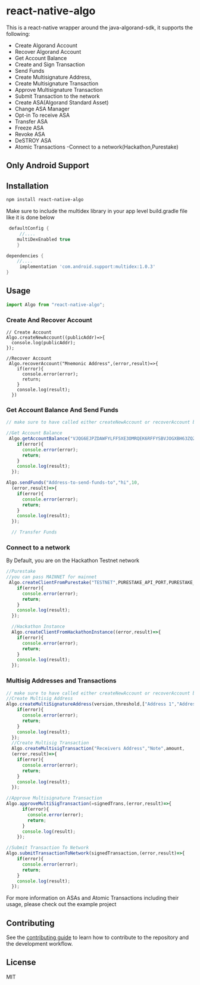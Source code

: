 # react-native-algo

This is a react-native wrapper around the java-algorand-sdk, it supports the following:
- Create Algorand Account
- Recover Algorand Account
- Get Account Balance
- Create and Sign Transaction
- Send Funds
- Create Multisignature Address,
- Create Multisignature Transaction
- Approve Multisignature Transaction
- Submit Transaction to the network
- Create ASA(Algorand Standard Asset)
- Change ASA Manager
- Opt-in To receive ASA
- Transfer ASA
- Freeze ASA
- Revoke ASA
- DeSTROY ASA
- Atomic Transactions
-Connect to a network(Hackathon,Purestake)


## Only Android Support

## Installation

```sh
npm install react-native-algo
```
Make sure to include the multidex library in your app level build.gradle file like it is done below
```gradle
 defaultConfig {
     //....
    multiDexEnabled true
    }

dependencies {
    //....
     implementation 'com.android.support:multidex:1.0.3'
}


```


## Usage

```js
import Algo from "react-native-algo";
```
### Create And Recover Account
```JS
// Create Account
Algo.createNewAccount((publicAddr)=>{
  console.log(publicAddr);
});

//Recover Account
 Algo.recoverAccount("Mnemonic Address",(error,result)=>{
    if(error){
      console.error(error);
      return;
    }
    console.log(result);
  })

```
###  Get Account Balance And Send Funds
```js
// make sure to have called either createNewAccount or recoverAccount before using the following methods

//Get Account Balance
 Algo.getAccountBalance("VJQG6EJPZDAWFYLFF5XE3OMRQEK6RFFYSBVJOGXBH63ZQZ3QRRIUVIB7MY",(error,result)=>{
    if(error){
      console.error(error);
      return;
    }
    console.log(result);
  });

Algo.sendFunds("Address-to-send-funds-to","hi",10,
  (error,result)=>{
    if(error){
      console.error(error);
      return;
    }
    console.log(result);
  });

  // Transfer Funds


```

### Connect to a network
By Default, you are on the Hackathon Testnet network
```js
//Purestake
//you can pass MAINNET for mainnet
 Algo.createClientFromPurestake("TESTNET",PURESTAKE_API_PORT,PURESTAKE_API_KEY,(error,result)=>{
    if(error){
      console.error(error);
      return;
    }
    console.log(result);
  });

  //Hackathon Instance
  Algo.createClientFromHackathonInstance((error,result)=>{
    if(error){
      console.error(error);
      return;
    }
    console.log(result);
  });
```

### Multisig Addresses and Transactions
```js
// make sure to have called either createNewAccount or recoverAccount before using the following methods
//Create Multisig Address
Algo.createMultiSignatureAddress(version,threshold,["Address 1","Address 2"],(error,result)=>{
    if(error){
      console.error(error);
      return;
    }
    console.log(result);
  });
  //Create Multisig Transaction
  Algo.createMultisigTransaction("Receivers Address","Note",amount,
  (error,result)=>{
    if(error){
      console.error(error);
      return;
    }
    console.log(result);
  }); 

//Approve Multisignature Transaction
Algo.approveMultiSigTransaction(=signedTrans,(error,result)=>{
      if(error){
        console.error(error);
        return;
      }
      console.log(result);
    });

//Submit Transaction To Network
Algo.submitTransactionToNetwork(signedTransaction,(error,result)=>{
    if(error){
      console.error(error);
      return;
    }
    console.log(result);
  });
```

For more information on ASAs and Atomic Transactions including their usage, please check out the example project
## Contributing

See the [contributing guide](CONTRIBUTING.md) to learn how to contribute to the repository and the development workflow.

## License

MIT
